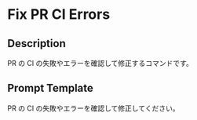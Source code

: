 # Fix PR CI Errors

## Description

PR の CI の失敗やエラーを確認して修正するコマンドです。

## Prompt Template

PR の CI の失敗やエラーを確認して修正してください。
